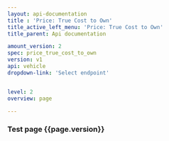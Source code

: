 ```yaml
---
layout: api-documentation
title : 'Price: True Cost to Own'
title_active_left_menu: 'Price: True Cost to Own'
title_parent: Api documentation

amount_version: 2
spec: price_true_cost_to_own
version: v1
api: vehicle
dropdown-link: 'Select endpoint'


level: 2
overview: page

---
```



### Test page {{page.version}}


